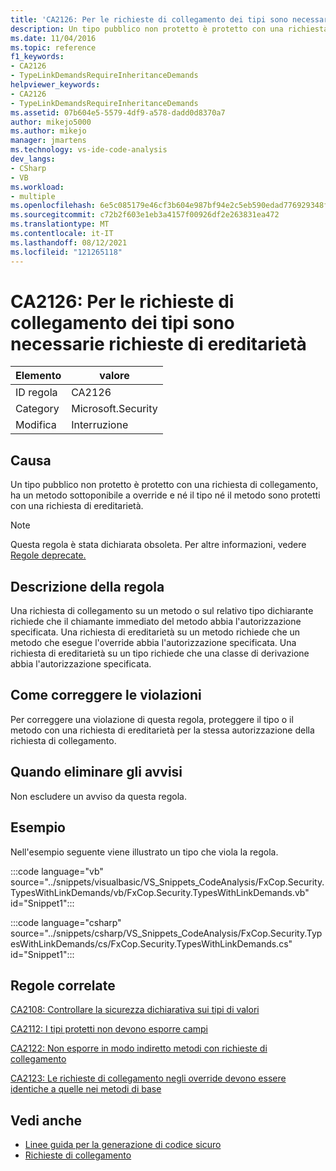 ```yaml
---
title: 'CA2126: Per le richieste di collegamento dei tipi sono necessarie richieste di ereditarietà'
description: Un tipo pubblico non protetto è protetto con una richiesta di collegamento, ha un metodo sottoponibile a override e né il tipo né il metodo sono protetti con una richiesta di ereditarietà.
ms.date: 11/04/2016
ms.topic: reference
f1_keywords:
- CA2126
- TypeLinkDemandsRequireInheritanceDemands
helpviewer_keywords:
- CA2126
- TypeLinkDemandsRequireInheritanceDemands
ms.assetid: 07b604e5-5579-4df9-a578-dadd0d8370a7
author: mikejo5000
ms.author: mikejo
manager: jmartens
ms.technology: vs-ide-code-analysis
dev_langs:
- CSharp
- VB
ms.workload:
- multiple
ms.openlocfilehash: 6e5c085179e46cf3b604e987bf94e2c5eb590edad776929348f905a1c2152fbf
ms.sourcegitcommit: c72b2f603e1eb3a4157f00926df2e263831ea472
ms.translationtype: MT
ms.contentlocale: it-IT
ms.lasthandoff: 08/12/2021
ms.locfileid: "121265118"
---
```

# <a name="ca2126-type-link-demands-require-inheritance-demands"></a>CA2126: Per le richieste di collegamento dei tipi sono necessarie richieste di ereditarietà

|Elemento|valore|
|-|-|
|ID regola|CA2126|
|Category|Microsoft.Security|
|Modifica|Interruzione|

## <a name="cause"></a>Causa
Un tipo pubblico non protetto è protetto con una richiesta di collegamento, ha un metodo sottoponibile a override e né il tipo né il metodo sono protetti con una richiesta di ereditarietà.

> [!NOTE]
> Questa regola è stata dichiarata obsoleta. Per altre informazioni, vedere [Regole deprecate.](fxcop-unported-deprecated-rules.md)

## <a name="rule-description"></a>Descrizione della regola
Una richiesta di collegamento su un metodo o sul relativo tipo dichiarante richiede che il chiamante immediato del metodo abbia l'autorizzazione specificata. Una richiesta di ereditarietà su un metodo richiede che un metodo che esegue l'override abbia l'autorizzazione specificata. Una richiesta di ereditarietà su un tipo richiede che una classe di derivazione abbia l'autorizzazione specificata.

## <a name="how-to-fix-violations"></a>Come correggere le violazioni
Per correggere una violazione di questa regola, proteggere il tipo o il metodo con una richiesta di ereditarietà per la stessa autorizzazione della richiesta di collegamento.

## <a name="when-to-suppress-warnings"></a>Quando eliminare gli avvisi
Non escludere un avviso da questa regola.

## <a name="example"></a>Esempio
Nell'esempio seguente viene illustrato un tipo che viola la regola.

:::code language="vb" source="../snippets/visualbasic/VS_Snippets_CodeAnalysis/FxCop.Security.TypesWithLinkDemands/vb/FxCop.Security.TypesWithLinkDemands.vb" id="Snippet1":::

:::code language="csharp" source="../snippets/csharp/VS_Snippets_CodeAnalysis/FxCop.Security.TypesWithLinkDemands/cs/FxCop.Security.TypesWithLinkDemands.cs" id="Snippet1":::

## <a name="related-rules"></a>Regole correlate
[CA2108: Controllare la sicurezza dichiarativa sui tipi di valori](../code-quality/ca2108.md)

[CA2112: I tipi protetti non devono esporre campi](../code-quality/ca2112.md)

[CA2122: Non esporre in modo indiretto metodi con richieste di collegamento](../code-quality/ca2122.md)

[CA2123: Le richieste di collegamento negli override devono essere identiche a quelle nei metodi di base](../code-quality/ca2123.md)

## <a name="see-also"></a>Vedi anche

- [Linee guida per la generazione di codice sicuro](/dotnet/standard/security/secure-coding-guidelines)
- [Richieste di collegamento](/dotnet/framework/misc/link-demands)
